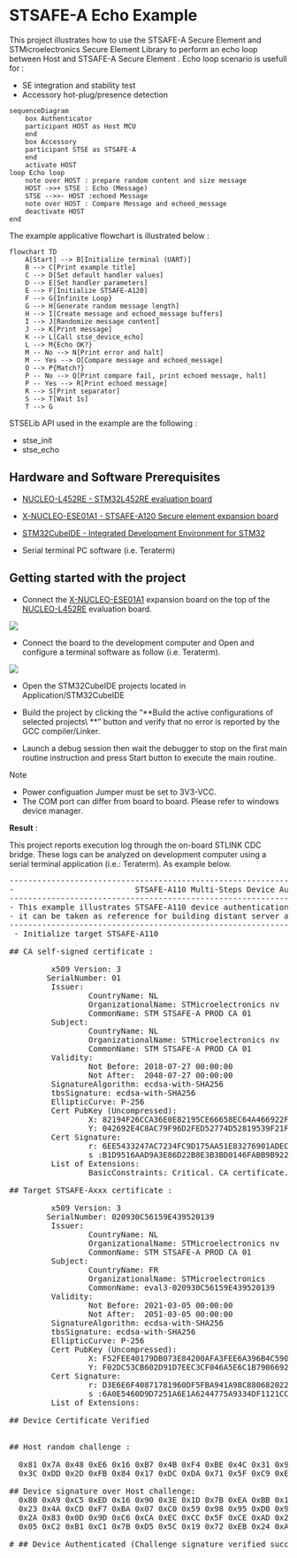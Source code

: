
# STSAFE-A Echo Example

This project illustrates how to use the STSAFE-A Secure Element and STMicroelectronics Secure Element Library to perform an echo loop between Host and STSAFE-A Secure Element . Echo loop scenario is usefull for :
- SE integration and stability test
- Accessory hot-plug/presence detection


```mermaid
sequenceDiagram
    box Authenticator
    participant HOST as Host MCU
    end
    box Accessory
    participant STSE as STSAFE-A
    end
    activate HOST
loop Echo loop
    note over HOST : prepare random content and size message
    HOST ->>+ STSE : Echo (Message)
    STSE -->>- HOST :echoed Message
    note over HOST : Compare Message and echoed_message
    deactivate HOST
end
```

The example applicative flowchart is illustrated below :

```mermaid
flowchart TD
    A[Start] --> B[Initialize terminal (UART)]
    B --> C[Print example title]
    C --> D[Set default handler values]
    D --> E[Set handler parameters]
    E --> F[Initialize STSAFE-A120]
    F --> G{Infinite Loop}
    G --> H[Generate random message length]
    H --> I[Create message and echoed_message buffers]
    I --> J[Randomize message content]
    J --> K[Print message]
    K --> L[Call stse_device_echo]
    L --> M{Echo OK?}
    M -- No --> N[Print error and halt]
    M -- Yes --> O[Compare message and echoed_message]
    O --> P{Match?}
    P -- No --> Q[Print compare fail, print echoed message, halt]
    P -- Yes --> R[Print echoed message]
    R --> S[Print separator]
    S --> T[Wait 1s]
    T --> G
```

STSELib API used in the example are the following :

- stse_init
- stse_echo

## Hardware and Software Prerequisites

- [NUCLEO-L452RE - STM32L452RE evaluation board](https://www.st.com/en/evaluation-tools/nucleo-l452re.html)

- [X-NUCLEO-ESE01A1 - STSAFE-A120 Secure element expansion board](https://www.st.com/en/ecosystems/x-nucleo-ese01a1.html)

- [STM32CubeIDE - Integrated Development Environment for STM32](https://www.st.com/en/development-tools/stm32cubeide.html)

- Serial terminal PC software  (i.e. Teraterm)

## Getting started with the project

- Connect the [X-NUCLEO-ESE01A1](https://www.st.com/en/ecosystems/x-nucleo-ese01a1.html) expansion board on the top of the [NUCLEO-L452RE](https://www.st.com/en/evaluation-tools/nucleo-l452re.html) evaluation board.

![](./Pictures/X-NUCLEO_eval_kit.png)

- Connect the board to the development computer and Open and configure a terminal software as follow (i.e. Teraterm).

![](./Pictures/teraterm_config.png)

- Open the STM32CubeIDE projects located in Application/STM32CubeIDE

- Build the project by clicking the “**Build the active configurations of selected projects\ **” button and verify that no error is reported by the GCC compiler/Linker.

- Launch a debug session then wait the debugger to stop on the first main routine instruction and press Start button to execute the main routine.

> [!NOTE]
> - Power configuation Jumper must be set to 3V3-VCC.
> - The COM port can differ from board to board. Please refer to windows device manager.

<b>Result</b> :

This project reports execution log through the on-board STLINK CDC bridge.
These logs can be analyzed on development computer using a serial terminal application (i.e.: Teraterm).
As example below.

<pre>
----------------------------------------------------------------------------------------------------------------
-                          STSAFE-A110 Multi-Steps Device Authentication Example                               -
----------------------------------------------------------------------------------------------------------------
- This example illustrates STSAFE-A110 device authentication process using Multi-Step approach.                -
- it can be taken as reference for building distant server authentication use cases.                           -
----------------------------------------------------------------------------------------------------------------
 - Initialize target STSAFE-A110

## CA self-signed certificate :

         x509 Version: 3
        SerialNumber: 01
         Issuer:
                 CountryName: NL
                 OrganizationalName: STMicroelectronics nv
                 CommonName: STM STSAFE-A PROD CA 01
         Subject:
                 CountryName: NL
                 OrganizationalName: STMicroelectronics nv
                 CommonName: STM STSAFE-A PROD CA 01
         Validity:
                 Not Before: 2018-07-27 00:00:00
                 Not After:  2048-07-27 00:00:00
         SignatureAlgorithm: ecdsa-with-SHA256
         tbsSignature: ecdsa-with-SHA256
         EllipticCurve: P-256
         Cert PubKey (Uncompressed):
                 X: 82194F26CCA36E0E82195CE66658EC64A466922F58C9E64B5DE1A29E7F39863D
                 Y: 042692E4C8AC79F96D2FED52774D52819539F21F3ECD1938F83D70AEE09CCD8D
         Cert Signature:
                 r: 6EE5433247AC7234FC9D175AA51E83276901ADEC1F005E371F40734DE38CC52E
                 s :B1D9516AAD9A3E86D22B8E3B3BD0146FABB9B922F0452634FE927FF5D636CD90
         List of Extensions:
                 BasicConstraints: Critical. CA certificate.

## Target STSAFE-Axxx certificate :

         x509 Version: 3
        SerialNumber: 020930C56159E439520139
         Issuer:
                 CountryName: NL
                 OrganizationalName: STMicroelectronics nv
                 CommonName: STM STSAFE-A PROD CA 01
         Subject:
                 CountryName: FR
                 OrganizationalName: STMicroelectronics
                 CommonName: eval3-020930C56159E439520139
         Validity:
                 Not Before: 2021-03-05 00:00:00
                 Not After:  2051-03-05 00:00:00
         SignatureAlgorithm: ecdsa-with-SHA256
         tbsSignature: ecdsa-with-SHA256
         EllipticCurve: P-256
         Cert PubKey (Uncompressed):
                 X: F52FEE40179DB073E84200AFA3FEE6A396B4C590F97D5EF0D3CEBDC68EDB2CFD
                 Y: F02DC53CB602D91D7EEC3CF046A5E6C1B7906692E57D8F44201EE466C5EE3ED0
         Cert Signature:
                 r: D3E6E6F40871781960DF5FBA941A98C88068202262AB0C67F38ECC7C0AF047C3
                 s :6A0E5460D9D7251A6E1A6244775A9334DF1121CC00ACFEBB9C85FEA6FD14C80C
         List of Extensions:

## Device Certificate Verified


## Host random challenge :

  0x81 0x7A 0x48 0xE6 0x16 0xB7 0x4B 0xF4 0xBE 0x4C 0x31 0x9B 0x85 0x7C 0x07 0xC0
  0x3C 0xDD 0x2D 0xFB 0x84 0x17 0xDC 0xDA 0x71 0x5F 0xC9 0xE0 0x9F 0x92 0x30 0x79

## Device signature over Host challenge:
  0x80 0xA9 0xC5 0xED 0x16 0x90 0x3E 0x1D 0x7B 0xEA 0xBB 0x10 0x92 0xB3 0x0D 0xE2
  0x23 0x4A 0xCD 0xF7 0xBA 0x07 0xC0 0x59 0x98 0x95 0xD0 0x99 0x2A 0x50 0x2D 0x9A
  0x2A 0x83 0x0D 0x9D 0xC6 0xCA 0xEC 0xCC 0x5F 0xCE 0xAD 0x2B 0x9D 0xC0 0xEE 0x3C
  0x05 0xC2 0xB1 0xC1 0x7B 0xD5 0x5C 0x19 0x72 0xEB 0x24 0xA7 0xD4 0x42 0xD1 0x72

# ## Device Authenticated (Challenge signature verified successfully)
</pre>
